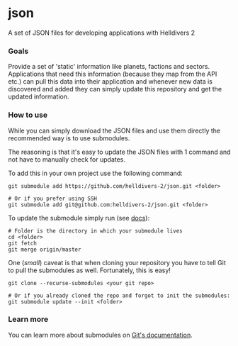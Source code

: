 # json

A set of JSON files for developing applications with Helldivers 2

### Goals
Provide a set of 'static' information like planets, factions and sectors.
Applications that need this information (because they map from the API etc.)
can pull this data into their application and whenever new data is discovered and added
they can simply update this repository and get the updated information.

### How to use
While you can simply download the JSON files and use them directly
the recommended way is to use submodules.

The reasoning is that it's easy to update the JSON files with 1 command
and not have to manually check for updates.

To add this in your own project use the following command:
```shell
git submodule add https://github.com/helldivers-2/json.git <folder>

# Or if you prefer using SSH
git submodule add git@github.com:helldivers-2/json.git <folder>
```

To update the submodule simply run (see [docs](https://git-scm.com/book/en/v2/Git-Tools-Submodules#_pulling_in_upstream_changes_from_the_submodule_remote)):
```shell
# Folder is the directory in which your submodule lives
cd <folder>
git fetch
git merge origin/master
```

One (_small_) caveat is that when cloning your repository you have to tell Git to pull
the submodules as well. Fortunately, this is easy!
```shell
git clone --recurse-submodules <your git repo>

# Or if you already cloned the repo and forgot to init the submodules:
git submodule update --init <folder>
```

### Learn more
You can learn more about submodules on [Git's documentation](https://git-scm.com/book/en/v2/Git-Tools-Submodules).